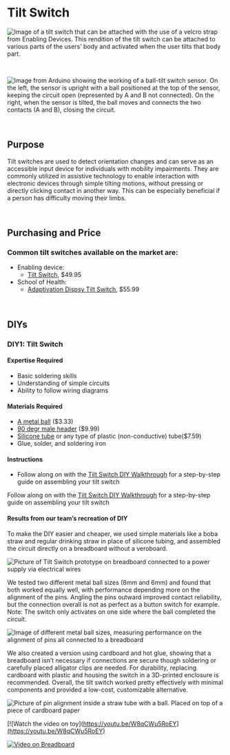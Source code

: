 # Tilt Switch

![Image of a tilt switch that can be attached with the use of a velcro strap from Enabling Devices. This rendition of the tilt switch can be attached to various parts of the users’ body and activated when the user tilts that body part. ](https://github.com/user-attachments/assets/2743bb8c-f27a-42b9-a6ee-64777e8e58d7)

<br>

![Image from Arduino showing the working of a ball-tilt switch sensor. On the left, the sensor is upright with a ball positioned at the top of the sensor, keeping the circuit open (represented by A and B not connected). On the right, when the sensor is tilted, the ball moves and connects the two contacts (A and B), closing the circuit.](https://github.com/user-attachments/assets/e0e5e1f1-4475-4b03-9f89-fb62eb9db2ff)


<br> 

## Purpose

Tilt switches are used to detect orientation changes and can serve as an accessible input device for individuals with mobility impairments. They are commonly utilized in assistive technology to enable interaction with electronic devices through simple tilting motions, without pressing or directly clicking contact in another way. This can be especially beneficial if a person has difficulty moving their limbs.

<br>

## Purchasing and Price

### Common tilt switches available on the market are:

* Enabling device:  
  * [Tilt Switch](https://enablingdevices.com/product/tilt-switch/?srsltid=AfmBOopQSjju1NKjWzchuw42xmDl3LrgsQwytpzV_RaN-MgDI75O8wGJ), $49.95  
* School of Health:  
  * [Adaptivation Dispsy Tilt Switch](https://www.schoolhealth.com/adaptivation-dipsy-tilt-sensitive-switch), $55.99

<br>

## DIYs

### **DIY1: Tilt Switch**

#### Expertise Required

* Basic soldering skills  
* Understanding of simple circuits  
* Ability to follow wiring diagrams

#### Materials Required

* [A metal ball](https://www.amazon.com/dp/B0B28WJG74) ($3.33)  
* [90 degr male header](https://amazon.com/dp/B07DRDZ18M) ($9.99)  
* [Silicone tube](https://amazon.com/dp/B08JQQ71TW) or any type of plastic (non-conductive) tube($7.59)  
* Glue, solder, and soldering iron

#### Instructions

* Follow along on with the [Tilt Switch DIY Walkthrough](https://www.instructables.com/Build-your-own-tilt-switch/) for a step-by-step guide on assembling your tilt switch

Follow along on with the [Tilt Switch DIY Walkthrough](https://www.instructables.com/Build-your-own-tilt-switch/) for a step-by-step guide on assembling your tilt switch

#### Results from our team’s recreation of DIY
To make the DIY easier and cheaper, we used simple materials like a boba straw and regular drinking straw in place of silicone tubing, and assembled the circuit directly on a breadboard without a veroboard. 

![Picture of Tilt Switch prototype on breadboard connected to a power supply via electrical wires](https://github.com/user-attachments/assets/09e36cf2-065e-4e55-9a85-62c3c3355d6f)

We tested two different metal ball sizes (8mm and 6mm) and found that both worked equally well, with performance depending more on the alignment of the pins. Angling the pins outward improved contact reliability, but the connection overall is not as perfect as a button switch for example. Note: The switch only activates on one side where the ball completed the circuit. 

![Image of different metal ball sizes, measuring performance on the alignment of pins all connected to a breadboard](https://github.com/user-attachments/assets/045ff7ed-fd7d-4864-a00c-4411e5ccd6f0)

We also created a version using cardboard and hot glue, showing that a breadboard isn’t necessary if connections are secure though soldering or carefully placed alligator clips are needed. For durability, replacing cardboard with plastic and housing the switch in a 3D-printed enclosure is recommended. Overall, the tilt switch worked pretty effectively with minimal components and provided a low-cost, customizable alternative.

![Picture of pin alignment inside a straw tube with a ball. Placed on top of a piece of cardboard paper](https://github.com/user-attachments/assets/04e55739-ab2e-4bf0-9bc0-a5e4d603a329)

[![Watch the video on toy](https://youtu.be/W8qCWu5RoEY](https://youtu.be/W8qCWu5RoEY)

[![Video on Breadboard](https://youtu.be/RC6oM0x_1uo)](https://youtu.be/RC6oM0x_1uo)










